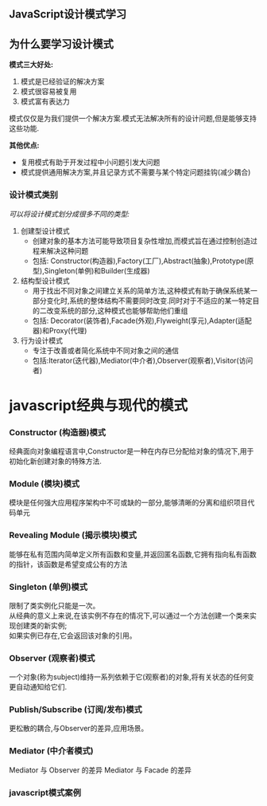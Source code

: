 JavaScript设计模式学习
----------------------

## 为什么要学习设计模式

**模式三大好处:**  

1. 模式是已经验证的解决方案
2. 模式很容易被复用
3. 模式富有表达力

模式仅仅是为我们提供一个解决方案.模式无法解决所有的设计问题,但是能够支持这些功能.

**其他优点:**

- 复用模式有助于开发过程中小问题引发大问题
- 模式提供通用解决方案,并且记录方式不需要与某个特定问题挂钩(减少耦合)

### 设计模式类别

*可以将设计模式划分成很多不同的类型:*  

1. 创建型设计模式 
    - 创建对象的基本方法可能导致项目复杂性增加,而模式旨在通过控制创造过程来解决这种问题
    - 包括: Constructor(构造器),Factory(工厂),Abstract(抽象),Prototype(原型),Singleton(单例)和Builder(生成器)
2. 结构型设计模式
    - 用于找出不同对象之间建立关系的简单方法,这种模式有助于确保系统某一部分变化时,系统的整体结构不需要同时改变.同时对于不适应的某一特定目的二改变系统的部分,这种模式也能够帮助他们重组
    - 包括: Decorator(装饰者),Facade(外观),Flyweight(享元),Adapter(适配器)和Proxy(代理)
3. 行为设计模式
    - 专注于改善或者简化系统中不同对象之间的通信
    - 包括:Iterator(迭代器),Mediator(中介者),Observer(观察者),Visitor(访问者)




javascript经典与现代的模式 
=============================

### Constructor (构造器)模式

经典面向对象编程语言中,Constructor是一种在内存已分配给对象的情况下,用于初始化新创建对象的特殊方法.  

### Module (模块)模式

模块是任何强大应用程序架构中不可或缺的一部分,能够清晰的分离和组织项目代码单元  

### Revealing Module (揭示模块)模式

能够在私有范围内简单定义所有函数和变量,并返回匿名函数,它拥有指向私有函数的指针，该函数是希望变成公有的方法  

### Singleton (单例)模式

限制了类实例化只能是一次。  
从经典的意义上来说,在该实例不存在的情况下,可以通过一个方法创建一个类来实现创建类的新实例;  
如果实例已存在,它会返回该对象的引用。  

### Observer (观察者)模式

一个对象(称为subject)维持一系列依赖于它(观察者)的对象,将有关状态的任何变更自动通知给它们.

### Publish/Subscribe (订阅/发布)模式

更松散的耦合,与Observer的差异,应用场景。

### Mediator (中介者模式)

Mediator 与 Observer 的差异
Mediator 与 Facade 的差异


### javascript模式案例
